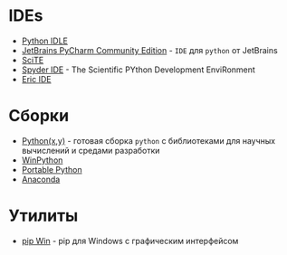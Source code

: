 # IDEs
- [Python IDLE](https://www.python.org/downloads/)
- [JetBrains PyCharm Community Edition](http://www.jetbrains.com/pycharm/) - `IDE` для `python` от JetBrains
- [SciTE](http://www.scintilla.org/SciTE.html)
- [Spyder IDE](https://github.com/spyder-ide) - The Scientific PYthon Development EnviRonment
- [Eric IDE](http://eric-ide.python-projects.org/)

# Сборки
- [Python(x,y)](https://code.google.com/p/pythonxy/) - готовая сборка `python` с библиотеками для научных вычислений и средами разработки
- [WinPython](https://sourceforge.net/projects/winpython/?source=directory)
- [Portable Python](http://portablepython.com/)
- [Anaconda](https://store.continuum.io/cshop/anaconda/)

# Утилиты
- [pip Win](https://sites.google.com/site/pydatalog/python/pip-for-windows) - pip для Windows с графическим интерфейсом
